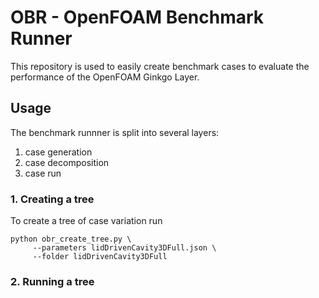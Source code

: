 # OBR - OpenFOAM Benchmark Runner

This repository is used to easily create benchmark cases to evaluate the
performance of the OpenFOAM Ginkgo Layer.

## Usage

The benchmark runnner is split into several layers:
1. case generation
2. case decomposition
3. case run

### 1. Creating a tree

To create a tree of case variation run


    python obr_create_tree.py \
         --parameters lidDrivenCavity3DFull.json \
         --folder lidDrivenCavity3DFull

### 2. Running a tree


